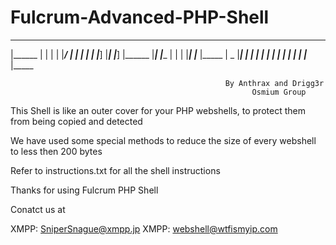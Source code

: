 # Fulcrum-Advanced-PHP-Shell
_______ _     _        _______  ______ _     _ _______       _____  _     _  _____       _______ _     _ _______
|______ |     | |      |       |_____/ |     | |  |  |      |_____] |_____| |_____]      |______ |_____| |______ |      |
|       |_____| |_____ |_____  |    \_ |_____| |  |  |      |       |     | |            ______| |     | |______ |_____ |_____

                                                    By Anthrax and Drigg3r
                                                          Osmium Group

This Shell is like an outer cover for your PHP webshells, to protect them from being copied and detected

We have used some special methods to reduce the size of every webshell to less then 200 bytes

Refer to instructions.txt for all the shell instructions

Thanks for using Fulcrum PHP Shell

Conatct us at

XMPP: SniperSnague@xmpp.jp
XMPP: webshell@wtfismyip.com
